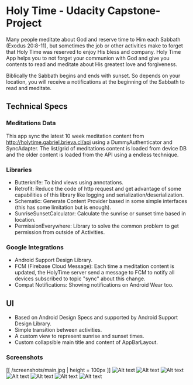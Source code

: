 # Holy Time - Udacity Capstone-Project

Many people meditate about God and reserve time to Him each Sabbath (Exodus 20:8-11), but sometimes the job or other activities make to forget that Holy Time was reserved to enjoy His bless and company.
Holy Time App helps you to not forget your communion with God and give you contents to read and meditate about His greatest love and forgiveness.

Biblically the Sabbath begins and ends with sunset. So depends on your location, you will receive a notifications at the beginning of the Sabbath to read and meditate.

## Technical Specs

### Meditations Data
This app sync the latest 10 week meditation content from http://holytime.gabriel.brieva.cl/api using a DummyAuthenticator and SyncAdapter.
The list/grid of meditations content is loaded from device DB and the older content is loaded from the API using a endless technique.

### Libraries

* Butterknife: To bind views using annotations.
* Retrofit: Reduce the code of http request and get advantage of some capabilities of this library like logging and serialization/deserialization.
* Schematic: Generate Content Provider based in some simple interfaces (this has some limitation but is enough).
* SunriseSunsetCalculator: Calculate the sunrise or sunset time based in location.
* PermissionEverywhere: Library to solve the common problem to get permission from outside of Activities.

### Google Integrations

* Android Support Design Library.
* FCM (Firebase Cloud Message): Each time a meditation content is updated, the HolyTime server send a message to FCM to notify all devices subscribed to topic "sync" about this change.
* Compat Notifications: Showing notifications on Android Wear too.

## UI

* Based on Android Design Specs and supported by Android Support Design Library.
* Simple transition between activities.
* A custom view to represent sunrise and sunset times.
* Custom collapsible main title and content of AppBarLayout.

### Screenshots
[[ /screenshots/main.jpg | height = 100px ]]
![Alt text](/screenshots/main.jpg?raw=true "Main")
![Alt text](/screenshots/notification.jpg?raw=true "Notification")
![Alt text](/screenshots/settings.jpg?raw=true "Settings")
![Alt text](/screenshots/sunrise_sunset_info.jpg?raw=true "Custom View")
![Alt text](/screenshots/tablet_main.jpg?raw=true "Main on Tablets")
![Alt text](/screenshots/tablet_detail.jpg?raw=true "Details on Tablets")
![Alt text](/screenshots/tablet_detail_collapsed.jpg?raw=true "Details on Tablets")